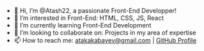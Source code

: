 - 👋 Hi, I’m @Atash22, a passionate Front-End Developper!
- 👀 I’m interested in Front-End: HTML, CSS, JS, React
- 🌱 I’m currently learning Front-End Development
- 💞️ I’m looking to collaborate on: Projects in my area of expertise
- 📫 How to reach me: [atakakabayev@gmail.com](mailto:atakakabayev@gmail.com) | [GitHub Profile](https://github.com/Atash22)

<!---
Atash22/Atash22 is a ✨ special ✨ repository because its `README.md` (this file) appears on your GitHub profile.
You can click the Preview link to take a look at your changes.
--->
